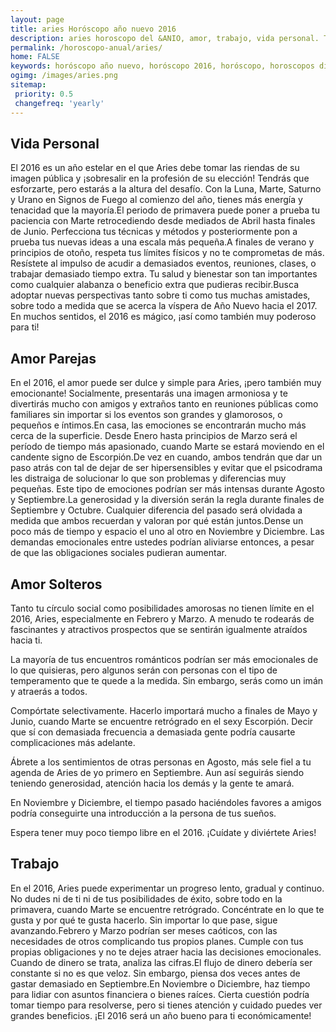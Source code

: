 ```yaml
---
layout: page
title: aries Horóscopo año nuevo 2016 
description: aries horoscopo del &ANIO, amor, trabajo, vida personal. Todas las predicciones para aries gratis. Disfruta este año nuevo.
permalink: /horoscopo-anual/aries/
home: FALSE
keywords: horóscopo año nuevo, horóscopo 2016, horóscopo, horoscopos diarios gratis del dia de hoy, horóscopo diario gratis,horóscopo ano nuevo 2016, horóscopo esperanza gracia, horoscopo aries 2016, horoscop, horóscopos gratis, horoscopo aries, horoscopo aries 2016 gratis, Tarot, Astrologia, Zodíaco, aries, horoscopo gratis,tarot en femenino,videncia gratuita,horoscopos gratuitos,horóscopos, astrologia,videncia gratis
ogimg: /images/aries.png
sitemap:
 priority: 0.5
 changefreq: 'yearly'
---
```




## Vida Personal

El 2016 es un año estelar en el que Aries debe tomar las riendas de su imagen pública y ¡sobresalir en la profesión de su elección! Tendrás que esforzarte, pero estarás a la altura del desafío. Con la Luna, Marte, Saturno y Urano en Signos de Fuego al comienzo del año, tienes más energía y tenacidad que la mayoría.El periodo de primavera puede poner a prueba tu paciencia con Marte retrocediendo desde mediados de Abril hasta finales de Junio. Perfecciona tus técnicas y métodos y posteriormente pon a prueba tus nuevas ideas a una escala más pequeña.A finales de verano y principios de otoño, respeta tus límites físicos y no te comprometas de más. Resístete al impulso de acudir a demasiados eventos, reuniones, clases, o trabajar demasiado tiempo extra. Tu salud y bienestar son tan importantes como cualquier alabanza o beneficio extra que pudieras recibir.Busca adoptar nuevas perspectivas tanto sobre ti como tus muchas amistades, sobre todo a medida que se acerca la víspera de Año Nuevo hacia el 2017. En muchos sentidos, el 2016 es mágico, ¡así como también muy poderoso para ti!

## Amor Parejas

En el 2016, el amor puede ser dulce y simple para Aries, ¡pero también muy emocionante! Socialmente, presentarás una imagen armoniosa y te divertirás mucho con amigos y extraños tanto en reuniones públicas como familiares sin importar si los eventos son grandes y glamorosos, o pequeños e íntimos.En casa, las emociones se encontrarán mucho más cerca de la superficie. Desde Enero hasta principios de Marzo será el período de tiempo más apasionado, cuando Marte se estará moviendo en el candente signo de Escorpión.De vez en cuando, ambos tendrán que dar un paso atrás con tal de dejar de ser hipersensibles y evitar que el psicodrama les distraiga de solucionar lo que son problemas y diferencias muy pequeñas. Este tipo de emociones podrían ser más intensas durante Agosto y Septiembre.La generosidad y la diversión serán la regla durante finales de Septiembre y Octubre. Cualquier diferencia del pasado será olvidada a medida que ambos recuerdan y valoran por qué están juntos.Dense un poco más de tiempo y espacio el uno al otro en Noviembre y Diciembre. Las demandas emocionales entre ustedes podrían aliviarse entonces, a pesar de que las obligaciones sociales pudieran aumentar.

## Amor Solteros

Tanto tu círculo social como posibilidades amorosas no tienen límite en el 2016, Aries, especialmente en Febrero y Marzo. A menudo te rodearás de fascinantes y atractivos prospectos que se sentirán igualmente atraídos hacia ti.

La mayoría de tus encuentros románticos podrían ser más emocionales de lo que quisieras, pero algunos serán con personas con el tipo de temperamento que te quede a la medida. Sin embargo, serás como un imán y atraerás a todos.

Compórtate selectivamente. Hacerlo importará mucho a finales de Mayo y Junio, cuando Marte se encuentre retrógrado en el sexy Escorpión. Decir que sí con demasiada frecuencia a demasiada gente podría causarte complicaciones más adelante.

Ábrete a los sentimientos de otras personas en Agosto, más sele fiel a tu agenda de Aries de yo primero en Septiembre. Aun así seguirás siendo teniendo generosidad, atención hacia los demás y la gente te amará.

En Noviembre y Diciembre, el tiempo pasado haciéndoles favores a amigos podría conseguirte una introducción a la persona de tus sueños.

Espera tener muy poco tiempo libre en el 2016. ¡Cuídate y diviértete Aries!

## Trabajo

En el 2016, Aries puede experimentar un progreso lento, gradual y continuo. No dudes ni de ti ni de tus posibilidades de éxito, sobre todo en la primavera, cuando Marte se encuentre retrógrado. Concéntrate en lo que te gusta y por qué te gusta hacerlo. Sin importar lo que pase, sigue avanzando.Febrero y Marzo podrían ser meses caóticos, con las necesidades de otros complicando tus propios planes. Cumple con tus propias obligaciones y no te dejes atraer hacia las decisiones emocionales. Cuando de dinero se trata, analiza las cifras.El flujo de dinero debería ser constante si no es que veloz. Sin embargo, piensa dos veces antes de gastar demasiado en Septiembre.En Noviembre o Diciembre, haz tiempo para lidiar con asuntos financiera o bienes raíces. Cierta cuestión podría tomar tiempo para resolverse, pero si tienes atención y cuidado puedes ver grandes beneficios. ¡El 2016 será un año bueno para ti económicamente!